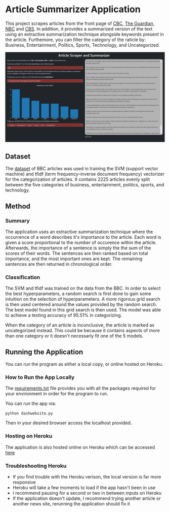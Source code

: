 # Article Summarizer Application
This project scrapes articles from the front page of [CBC](https://www.cbc.ca/news/canada), [The Guardian](https://www.theguardian.com/international), [NBC](https://www.nbcnews.com/) and [CBS](https://www.cbsnews.com/). In addition, it provides a summarized version of the text using an extractive summarization technique alongside keywords present in the article. Furthemore, you can filter the category of the raticle by: Business, Entertainment, Politics, Sports, Technology, and Uncategorized.

<p align="center">
  <img src="pictures/screenshot.PNG" alt="Screenshot Application"/>
</p>

## Dataset
The [dataset](http://mlg.ucd.ie/datasets/bbc.html) of BBC articles was used in training the SVM (support vector machine) and tfidf (term frequency–inverse document frequency) vectorizer for the categorization of articles. It contains 2225 articles evenly split between the five categories of business, entertainment, politics, sports, and technology.

## Method
### Summary 
The application uses an extractive summarization technique where the occurrence of a word describes it's importance to the article. Each word is given a score proportional to the number of occurence within the article. Afterwards, the importance of a sentence is simply the the sum of the scores of their words. The sentences are then ranked based on total importance, and the most important ones are kept. The remaining sentences are then returned in chronological order.

### Classification
The SVM and tfidf was trained on the data from the BBC. In order to select the best hyperparameters, a random search is first done to gain some intuition on the selection of hyperparameters. A more rigorous grid search is then used centered around the values provided by the random search. The best model found in this grid search is then used. The model was able to achieve a testing accuracy of 95.51% in categorizing. 

When the category of an article is inconclusive, the article is marked as uncategorized instead. This could be because it contains aspects of more than one category or it doesn't necessarly fit one of the 5 models.

## Running the Application

You can run the program as either a local copy, or online hosted on Heroku.

### How to Run the App Locally

The [requirements.txt](requirements.txt) file provides you with all the packages required for your environment in order for the program to run. 

You can run the app via:

    python dashwebsite.py

Then in your desired browser access the localhost provided. 

### Hosting on Heroku

The application is also hosted online on Heroku which can be accessed [here](https://articlesummarizerapp.herokuapp.com/)
  
### Troubleshooting Heroku
- If you find trouble with the Heroku verison, the local version is far more responsive
- Heroku will take a few moments to load if the app hasn't been in use
- I recommend pausing for a second or two in between inputs on Heroku
- If the application doesn't update, I recommend trying another article or another news site, rerunning the application should fix it
